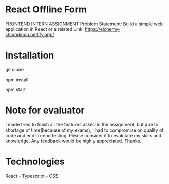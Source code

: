
# React Offline Form

FRONTEND INTERN ASSIGNMENT
Problem Statement: Build a simple web application in React or a related
Link: https://elchemy-sharadindu.netlify.app/

# Installation

git clone

npm install

npm start

# Note for evaluator

I made tried to finish all the features asked in the assignment, but due to shortage of time(because of my exams), I had to compromise on quality of code and end-to-end testing. Please consider it to evalutate my skills and knowledge. Any feedback would be highly appreciated. Thanks.

# Technologies

React - Typescript - CSS
